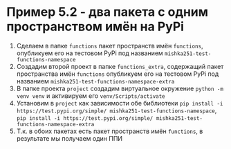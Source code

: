# Пример 5.2 - два пакета с одним пространством имён на PyPi

1. Сделаем в папке `functions` пакет пространств имён `functions`, опубликуем его на тестовом PyPi под названием `mishka251-test-functions-namespace`
2. Создадим второй проект в папке `functions_extra`, содержащий пакет пространства имён `functions` опубликуем его на тестовом PyPi под названием `mishka251-test-functions-namespace-extra`
3. В папке проекта `project` создадим виртуальное окружение `python -m venv venv` и активируем его `venv/Scripts/activate`
4. Установим в `project` как зависимости обе библиотеки `pip install -i https://test.pypi.org/simple/ mishka251-test-functions-namespace`, `pip install -i https://test.pypi.org/simple/ mishka251-test-functions-namespace-extra`
5. Т.к. в обоих пакетах есть пакет пространств имён `functions`, в результате мы получаем один ППИ
